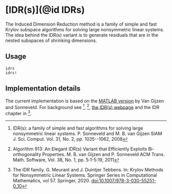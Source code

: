 # [IDR(s)](@id IDRs)

The Induced Dimension Reduction method is a family of simple and fast Krylov subspace algorithms for solving large nonsymmetric linear systems. The idea behind the IDR(s) variant is to generate residuals that are in the nested subspaces of shrinking dimensions.

## Usage

```@docs
idrs
idrs!
```

## Implementation details

The current implementation is based on the [MATLAB version](http://ta.twi.tudelft.nl/nw/users/gijzen/idrs.m) by 
Van Gijzen and Sonneveld. For background see [^Sonneveld2008], [^VanGijzen2011], [the IDR(s) webpage](http://homepage.tudelft.nl/1w5b5/idrs-software.html)
and the IDR chapter in [^Meurant2020]. 

[^Sonneveld2008]: IDR(s): a family of simple and fast algorithms for solving large nonsymmetric linear systems. P. Sonneveld and M. B. van Gijzen SIAM J. Sci. Comput. Vol. 31, No. 2, pp. 1035--1062, 2008
[^VanGijzen2011]: Algorithm 913: An Elegant IDR(s) Variant that Efficiently Exploits Bi-orthogonality Properties. M. B. van Gijzen and P. Sonneveld ACM Trans. Math. Software, Vol. 38, No. 1, pp. 5:1-5:19, 2011
[^Meurant2020]: The IDR family. G. Meurant and J. Duintjer Tebbens. In: Krylov Methods for Nonsymmetric Linear Systems. Springer Series in Computational Mathematics, vol 57. Springer, 2020. [doi:10.1007/978-3-030-55251-0_10](https://doi.org/10.1007/978-3-030-55251-0_10)

